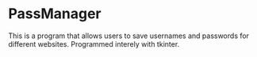 # PassManager
This is a program that allows users to save usernames and passwords for different websites.
Programmed interely with tkinter.
